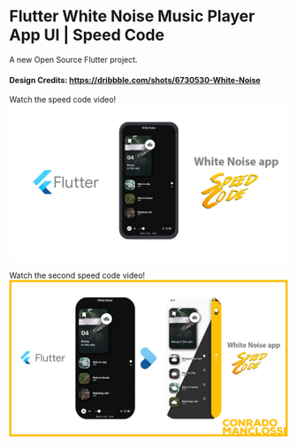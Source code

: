 # Flutter White Noise Music Player App UI | Speed Code

A new Open Source Flutter project.

#### Design Credits: https://dribbble.com/shots/6730530-White-Noise

Watch the speed code video!
[![Speed Code Video!](https://raw.githubusercontent.com/conradomanclossi/white_noise/master/preview%20youtube.jpg)](https://www.youtube.com/watch?v=JkiPIIK8tIk&feature=youtu.be)

Watch the second speed code video!
[![Second Speed Code Video!](https://raw.githubusercontent.com/conradomanclossi/white_noise/master/preview%20youtube%202.jpg)](https://youtu.be/7GKRO_KckLw)
